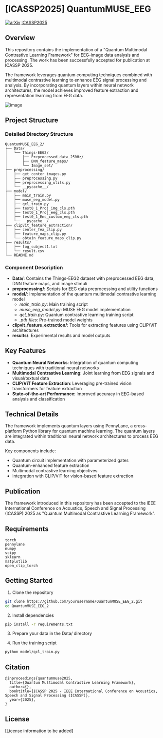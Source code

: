 # [ICASSP2025] QuantumMUSE_EEG
[![arXiv](https://img.shields.io/badge/arXiv-2408.13919-b31b1b.svg?style=flat-square)](https://arxiv.org/abs/2408.13919)  [ICASSP2025](https://ieeexplore.ieee.org/document/10889504)

## Overview
This repository contains the implementation of a "Quantum Multimodal Contrastive Learning Framework" for EEG-image data analysis and processing. The work has been successfully accepted for publication at ICASSP 2025.

The framework leverages quantum computing techniques combined with multimodal contrastive learning to enhance EEG signal processing and analysis. By incorporating quantum layers within neural network architectures, the model achieves improved feature extraction and representation learning from EEG data.

![image](https://github.com/user-attachments/assets/d88b39f4-343b-4ff6-ae46-612e04bf74a6)


## Project Structure

### Detailed Directory Structure
```
QuantumMUSE_EEG_2/
├── Data/
│   └── Things-EEG2/
│       ├── Preprocessed_data_250Hz/
│       ├── DNN_feature_maps/
│       └── Image_set/
├── preprocessing/
│   ├── get_center_images.py
│   ├── preprocessing.py
│   ├── preprocessing_utils.py
│   └── __pycache__/
├── model/
│   ├── main_train.py
│   ├── muse_eeg_model.py
│   ├── qcl_train.py
│   ├── test0_1_Proj_img_cls.pth
│   ├── test0_1_Proj_eeg_cls.pth
│   ├── test0_1_Enc_custom_eeg_cls.pth
│   └── __pycache__/
├── clipvit_feature_extraction/
│   ├── center_fea_clip.py
│   ├── feature_maps_clip.py
│   └── obtain_feature_maps_clip.py
├── results/
│   ├── log_subject1.txt
│   └── result.csv
└── README.md
```

### Component Description
- **Data/**: Contains the Things-EEG2 dataset with preprocessed EEG data, DNN feature maps, and image stimuli
- **preprocessing/**: Scripts for EEG data preprocessing and utility functions
- **model/**: Implementation of the quantum multimodal contrastive learning model
  - *main_train.py*: Main training script
  - *muse_eeg_model.py*: MUSE EEG model implementation
  - *qcl_train.py*: Quantum contrastive learning training script
  - *.pth files*: Pre-trained model weights
- **clipvit_feature_extraction/**: Tools for extracting features using CLIP/ViT architectures
- **results/**: Experimental results and model outputs

## Key Features

- **Quantum Neural Networks**: Integration of quantum computing techniques with traditional neural networks
- **Multimodal Contrastive Learning**: Joint learning from EEG signals and visual/textual data
- **CLIP/ViT Feature Extraction**: Leveraging pre-trained vision transformers for feature extraction
- **State-of-the-art Performance**: Improved accuracy in EEG-based analysis and classification

## Technical Details

The framework implements quantum layers using PennyLane, a cross-platform Python library for quantum machine learning. The quantum layers are integrated within traditional neural network architectures to process EEG data.

Key components include:
- Quantum circuit implementation with parameterized gates
- Quantum-enhanced feature extraction
- Multimodal contrastive learning objectives
- Integration with CLIP/ViT for vision-based feature extraction

## Publication

The framework introduced in this repository has been accepted to the IEEE International Conference on Acoustics, Speech and Signal Processing (ICASSP) 2025 as "Quantum Multimodal Contrastive Learning Framework".

## Requirements

```
torch
pennylane
numpy
scipy
sklearn
matplotlib
open_clip_torch
```

## Getting Started

1. Clone the repository
```bash
git clone https://github.com/yourusername/QuantumMUSE_EEG_2.git
cd QuantumMUSE_EEG_2
```

2. Install dependencies
```bash
pip install -r requirements.txt
```

3. Prepare your data in the Data/ directory

4. Run the training script
```bash
python model/qcl_train.py
```

## Citation

```
@inproceedings{quantummuse2025,
  title={Quantum Multimodal Contrastive Learning Framework},
  author={},
  booktitle={ICASSP 2025 - IEEE International Conference on Acoustics, Speech and Signal Processing (ICASSP)},
  year={2025},
}
```

## License

[License information to be added] 
